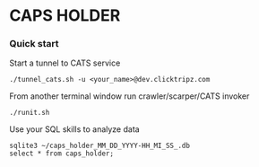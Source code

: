 # CAPS HOLDER

### Quick start
Start a tunnel to CATS service
```shell script
./tunnel_cats.sh -u <your_name>@dev.clicktripz.com
```
From another terminal window run crawler/scarper/CATS invoker
```shell script
./runit.sh
```
Use your SQL skills to analyze data
```
sqlite3 ~/caps_holder_MM_DD_YYYY-HH_MI_SS_.db
select * from caps_holder;
```